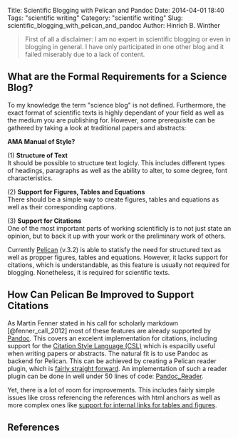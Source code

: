 Title: Scientific Blogging with Pelican and Pandoc
Date: 2014-04-01 18:40
Tags: "scientific writing"
Category: "scientific writing"
Slug: scientific_blogging_with_pelican_and_pandoc
Author: Hinrich B. Winther


> First of all a disclaimer: I am no expert in scientific blogging or even in blogging in general. I have only participated in one other blog and it failed miserably due to a lack of content.


What are the Formal Requirements for a Science Blog?
----------------------------------------------------

To my knowledge the term "science blog" is not defined. Furthermore, the exact format of scientific texts is highly dependant of your field as well as the medium you are publishing for. However, some prerequisite can be gathered by taking a look at traditional papers and abstracts:

**AMA Manual of Style?**

  (1) **Structure of Text**  
It should be possible to structure text logicly. This includes different types of headings, paragraphs as well as the ability to alter, to some degree, font characteristics.

  (2) **Support for Figures, Tables and Equations**  
There should be a simple way to create figures, tables and equations as well as their corresponding captions.

  (3) **Support for Citations**  
One of the most important parts of working scientificly is to not just state an opinion, but to back it up with your work or the preliminary work of others.

Currently [Pelican] (v.3.2) is able to statisfy the need for structured text as well as propper figures, tables and equations. However, it lacks support for citations, which is understandable, as this feature is usually not required for blogging. Nonetheless, it is required for scientific texts.


How Can Pelican Be Improved to Support Citations
------------------------------------------------

As Martin Fenner stated in his call for scholarly markdown [@fenner_call_2012] most of these features are already supported by [Pandoc]. This covers an excelent implementation for citations, including support for the [Citation Style Language (CSL)][CSL] which is espacilly useful when writing papers or abstracts. The natural fit is to use Pandoc as backend for Pelican. This can be achieved by creating a Pelican reader plugin, which is [fairly straight forward][How to create a new reader]. An implementation of such a reader plugin can be done in well under 50 lines of code: [Pandoc_Reader].

Yet, there is a lot of room for improvements. This includes fairly simple issues like cross referencing the references with html anchors as well as more complex ones like [support for internal links for tables and figures][Pandoc issue 813].



References
----------

[CSL]: http://citationstyles.org/
[How to create a new reader]: http://pelican.readthedocs.org/en/latest/plugins.html#how-to-create-a-new-reader
[Pandoc]: http://johnmacfarlane.net/pandoc
[Pandoc issue 813]: https://github.com/jgm/pandoc/issues/813
[Pandoc_Reader]: https://github.com/liob/pandoc_reader
[Pelican]: http://getpelican.com

